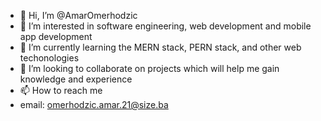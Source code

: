- 👋 Hi, I’m @AmarOmerhodzic
- 👀 I’m interested in software engineering, web development and mobile app development 
- 🌱 I’m currently learning the MERN stack, PERN stack,  and other web techonologies
- 💞️ I’m looking to collaborate on projects which will help me gain knowledge and experience 
- 📫 How to reach me 
- email: omerhodzic.amar.21@size.ba

<!---
AmarOmerhodzic/AmarOmerhodzic is a ✨ special ✨ repository because its `README.md` (this file) appears on your GitHub profile.
You can click the Preview link to take a look at your changes.
--->
